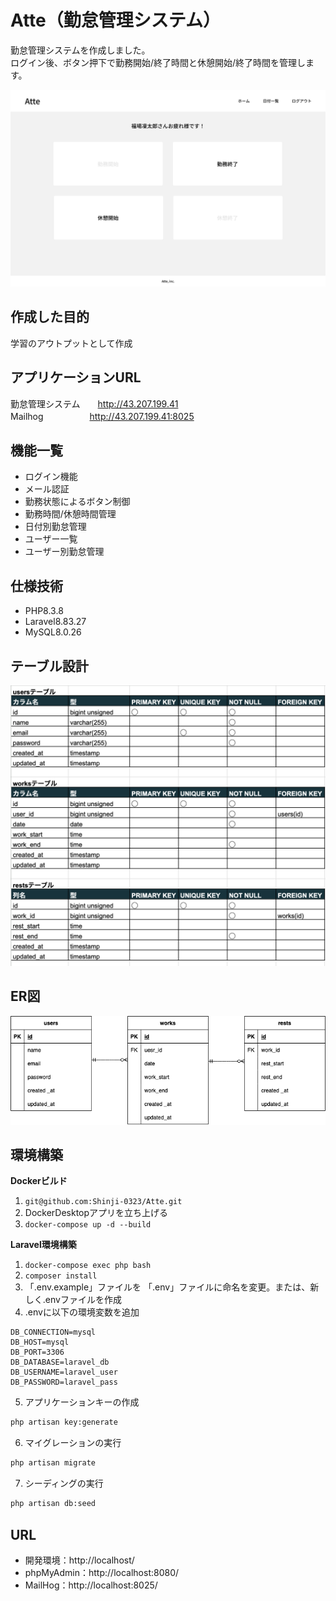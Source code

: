 # Atte（勤怠管理システム）

勤怠管理システムを作成しました。   
ログイン後、ボタン押下で勤務開始/終了時間と休憩開始/終了時間を管理します。

![alt text](stamp.png)

## 作成した目的

学習のアウトプットとして作成

## アプリケーションURL

勤怠管理システム　　http://43.207.199.41  
Mailhog 　　　　　http://43.207.199.41:8025

## 機能一覧
- ログイン機能
- メール認証
- 勤務状態によるボタン制御
- 勤務時間/休憩時間管理
- 日付別勤怠管理
- ユーザー一覧
- ユーザー別勤怠管理



## 仕様技術
- PHP8.3.8
- Laravel8.83.27
- MySQL8.0.26



## テーブル設計
![alt text](<スクリーンショット 2024-08-19 17.48.57.png>)



## ER図
![alt](Atte.png)



## 環境構築
**Dockerビルド**
1. `git@github.com:Shinji-0323/Atte.git`
2. DockerDesktopアプリを立ち上げる
3. `docker-compose up -d --build`



**Laravel環境構築**
1. `docker-compose exec php bash`
2. `composer install`
3. 「.env.example」ファイルを 「.env」ファイルに命名を変更。または、新しく.envファイルを作成
4. .envに以下の環境変数を追加
``` text
DB_CONNECTION=mysql
DB_HOST=mysql
DB_PORT=3306
DB_DATABASE=laravel_db
DB_USERNAME=laravel_user
DB_PASSWORD=laravel_pass
```
5. アプリケーションキーの作成
``` bash
php artisan key:generate
```

6. マイグレーションの実行
``` bash
php artisan migrate
```

7. シーディングの実行
``` bash
php artisan db:seed
```


## URL
- 開発環境：http://localhost/
- phpMyAdmin：http://localhost:8080/
- MailHog：http://localhost:8025/